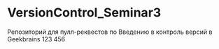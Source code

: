# VersionControl_Seminar3
Репозиторий для пулл-реквестов по Введению в контроль версий в Geekbrains
123
456
